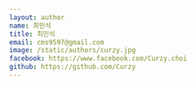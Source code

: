 ```yaml
---
layout: author
name: 최민석
title: 최민석
email: cms9597@gmail.com
image: /static/authors/curzy.jpg
facebook: https://www.facebook.com/Curzy.choi
github: https://github.com/Curzy
---
```

